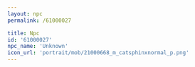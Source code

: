 ```yaml
---
layout: npc
permalink: /61000027

title: Npc
id: '61000027'
npc_name: 'Unknown'
icon_url: 'portrait/mob/21000668_m_catsphinxnormal_p.png'
---
```

